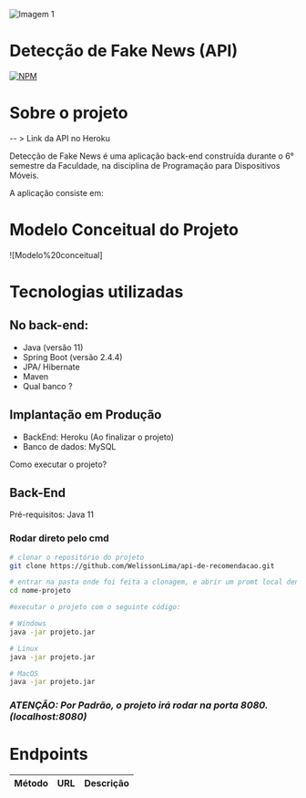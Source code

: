 ![Imagem 1](https://www.pmg-ssi.com/wp-content/uploads/2019/08/Fake-news.jpg)

# Detecção de Fake News (API)
[![NPM](https://img.shields.io/npm/l/react)](https://github.com/WelissonLima/api-de-recomendacao/blob/master/LICENSE)


# Sobre o projeto

-- > Link da API  no Heroku 

 Detecção de Fake News é uma aplicação back-end construída durante o 6° semestre da Faculdade, na disciplina de Programação para Dispositivos Móveis.

A aplicação consiste em:

# Modelo Conceitual do Projeto
![Modelo%20conceitual]

# Tecnologias utilizadas 

## No back-end:
- Java (versão 11)
-  Spring Boot (versão 2.4.4)
-  JPA/ Hibernate
-  Maven
-  Qual banco ?

## Implantação em Produção
- BackEnd: Heroku (Ao finalizar o projeto)
- Banco de dados: MySQL

Como executar o projeto?

## Back-End
Pré-requisitos: Java 11

### Rodar direto pelo cmd

```bash
# clonar o repositório do projeto
git clone https://github.com/WelissonLima/api-de-recomendacao.git

# entrar na pasta onde foi feita a clonagem, e abrir um promt local dentro do projeto (git bash - pra quem tem)
cd nome-projeto

#executar o projeto com o seguinte código:

# Windows
java -jar projeto.jar

# Linux
java -jar projeto.jar

# MacOS
java -jar projeto.jar

```
### <i>ATENÇÃO: Por Padrão, o projeto irá rodar na porta 8080. (localhost:8080)</i>




# <b>Endpoints</b>

| Método  |  URL  | Descrição  |
| ------------------- | ------------------- | -------------------- |
